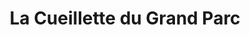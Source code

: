 ---
title: "La Cueillette du Grand Parc"
url: /moulins-en-bessin/la-cueillette-du-grand-parc/
shop: ferme
---